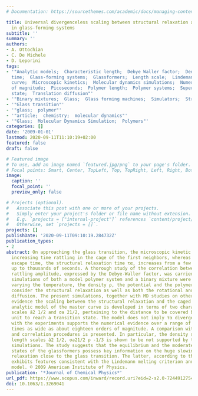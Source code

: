 ```yaml
---
# Documentation: https://sourcethemes.com/academic/docs/managing-content/

title: Universal divergenceless scaling between structural relaxation and caged dynamics
  in glass-forming systems
subtitle: ''
summary: ''
authors:
- A. Ottochian
- C. De Michele
- D. Leporini
tags:
- '"Analytic models;  Characteristic length;  Debye Waller factor;  Density scaling;  Escape
  time;  Glass-forming systems;  Glassformers;  Length scale;  Lindemann melting;  Master
  curve;  Microscopic kinetics;  Molecular dynamics simulations;  Numerical evidence;  Orders
  of magnitude;  Picoseconds;  Polymer length;  Polymer systems;  Supercooled state;  Transition
  state;  Translation diffusion"'
- '"Binary mixtures;  Glass;  Glass forming machines;  Simulators;  Structural relaxation"'
- '"Glass transition"'
- '"glass;  polymer"'
- '"article;  chemistry;  molecular dynamics"'
- '"Glass;  Molecular Dynamics Simulation;  Polymers"'
categories: []
date: '2009-01-01'
lastmod: 2020-09-11T11:10:19+02:00
featured: false
draft: false

# Featured image
# To use, add an image named `featured.jpg/png` to your page's folder.
# Focal points: Smart, Center, TopLeft, Top, TopRight, Left, Right, BottomLeft, Bottom, BottomRight.
image:
  caption: ''
  focal_point: ''
  preview_only: false

# Projects (optional).
#   Associate this post with one or more of your projects.
#   Simply enter your project's folder or file name without extension.
#   E.g. `projects = ["internal-project"]` references `content/project/deep-learning/index.md`.
#   Otherwise, set `projects = []`.
projects: []
publishDate: '2020-09-11T09:10:19.284732Z'
publication_types:
- 2
abstract: On approaching the glass transition, the microscopic kinetic unit spends
  increasing time rattling in the cage of the first neighbors, whereas its average
  escape time, the structural relaxation time τα, increases from a few picoseconds
  up to thousands of seconds. A thorough study of the correlation between τα and the
  rattling amplitude, expressed by the Debye-Waller factor, was carried out. Molecular-dynamics
  simulations of both a model polymer system and a binary mixture were performed by
  varying the temperature, the density ρ, the potential and the polymer length to
  consider the structural relaxation as well as both the rotational and the translation
  diffusion. The present simulations, together with MD studies on other glassformers,
  evidence the scaling between the structural relaxation and the caged dynamics. An
  analytic model of the master curve is developed in terms of two characteristic length
  scales ̄a2 1/2 and σa 21/2, pertaining to the distance to be covered by the kinetic
  unit to reach a transition state. The model does not imply τα divergences. The comparison
  with the experiments supports the numerical evidence over a range of relaxation
  times as wide as about eighteen orders of magnitude. A comparison with other scaling
  and correlation procedures is presented. In particular, the density scaling of the
  length scales ̄a2 1/2, σa21/2 ρ -1/3 is shown to be not supported by the present
  simulations. The study suggests that the equilibrium and the moderately supercooled
  states of the glassformers possess key information on the huge slowing-down of their
  relaxation close to the glass transition. The latter, according to the present simulations,
  exhibits features consistent with the Lindemann melting criterion and the free-volume
  model. © 2009 American Institute of Physics.
publication: '*Journal of Chemical Physics*'
url_pdf: https://www.scopus.com/inward/record.uri?eid=2-s2.0-72449127541&doi=10.1063%2f1.3269041&partnerID=40&md5=ab8fed79f16914f0edee7701a9a4d555
doi: 10.1063/1.3269041
---
```

